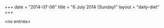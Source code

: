 +++
date = "2014-07-06"
title = "6 July 2014 (Sunday)"
layout = "daily-diet"
+++

<p>&lt;no entries&gt;</p>